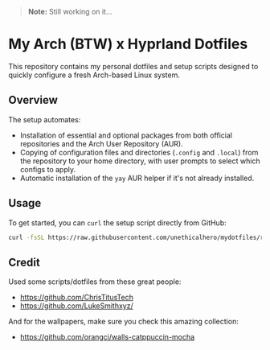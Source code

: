 > **Note:** Still working on it...
#  My Arch (BTW) x Hyprland Dotfiles

This repository contains my personal dotfiles and setup scripts designed to quickly configure a fresh Arch-based Linux system.

## Overview

The setup automates:

- Installation of essential and optional packages from both official repositories and the Arch User Repository (AUR).
- Copying of configuration files and directories (`.config` and `.local`) from the repository to your home directory, with user prompts to select which configs to apply.
- Automatic installation of the `yay` AUR helper if it's not already installed.

## Usage

To get started, you can `curl` the setup script directly from GitHub:

```bash
curl -fsSL https://raw.githubusercontent.com/unethicalhero/mydotfiles/refs/heads/main/setup.sh | bash
```
## Credit
Used some scripts/dotfiles from these great people:
- https://github.com/ChrisTitusTech
- https://github.com/LukeSmithxyz/

And for the wallpapers, make sure you check this amazing collection:
- https://github.com/orangci/walls-catppuccin-mocha

